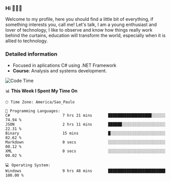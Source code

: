 


### Hi 🙋🏽‍♂️

Welcome to my profile, here you should find a little bit of everything, if something interests you, call me! Let's talk,
I am a young enthusiast and lover of technology, I like to observe and know how things really work behind the curtains, 
education will transform the world, especially when it is allied to technology.

### Detailed information
* Focused in aplications C# using .NET Framework
* **Course**: Analysis and systems development.

<!--START_SECTION:waka-->
![Code Time](http://img.shields.io/badge/Code%20Time-673%20hrs%2041%20mins-blue)

📊 **This Week I Spent My Time On** 

```text
🕑︎ Time Zone: America/Sao_Paulo

💬 Programming Languages: 
C#                       7 hrs 21 mins       ███████████████████░░░░░░   74.94 % 
JSON                     2 hrs 11 mins       ██████░░░░░░░░░░░░░░░░░░░   22.31 % 
Binary                   15 mins             █░░░░░░░░░░░░░░░░░░░░░░░░   02.62 % 
Markdown                 0 secs              ░░░░░░░░░░░░░░░░░░░░░░░░░   00.12 % 
XML                      0 secs              ░░░░░░░░░░░░░░░░░░░░░░░░░   00.02 % 

💻 Operating System: 
Windows                  9 hrs 48 mins       █████████████████████████   100.00 % 
```


<!--END_SECTION:waka-->


